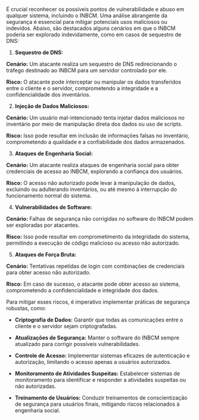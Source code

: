 É crucial reconhecer os possíveis pontos de vulnerabilidade e abuso em qualquer sistema, incluindo o INBCM. Uma análise abrangente da segurança é essencial para mitigar potenciais usos maliciosos ou indevidos. Abaixo, são destacados alguns cenários em que o INBCM poderia ser explorado indevidamente, como em casos de sequestro de DNS:

1. **Sequestro de DNS:**  
   
**Cenário:** Um atacante realiza um sequestro de DNS redirecionando o tráfego destinado ao INBCM para um servidor controlado por ele.
   
**Risco:** O atacante pode interceptar ou manipular os dados transferidos entre o cliente e o servidor, comprometendo a integridade e a confidencialidade dos inventários.

2. **Injeção de Dados Maliciosos:**
   
**Cenário:** Um usuário mal-intencionado tenta injetar dados maliciosos no inventário por meio de manipulação direta dos dados ou uso de scripts.
   
**Risco:** Isso pode resultar em inclusão de informações falsas no inventário, comprometendo a qualidade e a confiabilidade dos dados armazenados.

3. **Ataques de Engenharia Social:**
    
**Cenário:** Um atacante realiza ataques de engenharia social para obter credenciais de acesso ao INBCM, explorando a confiança dos usuários.
   
**Risco:** O acesso não autorizado pode levar à manipulação de dados, excluindo ou adulterando inventários, ou até mesmo à interrupção do funcionamento normal do sistema.

4. **Vulnerabilidades de Software:**
   
**Cenário:** Falhas de segurança não corrigidas no software do INBCM podem ser exploradas por atacantes.
   
**Risco:** Isso pode resultar em comprometimento da integridade do sistema, permitindo a execução de código malicioso ou acesso não autorizado.

5. **Ataques de Força Bruta:**
   
**Cenário:** Tentativas repetidas de login com combinações de credenciais para obter acesso não autorizado.
   
**Risco:** Em caso de sucesso, o atacante pode obter acesso ao sistema, comprometendo a confidencialidade e integridade dos dados.

Para mitigar esses riscos, é imperativo implementar práticas de segurança robustas, como:

- **Criptografia de Dados:** Garantir que todas as comunicações entre o cliente e o servidor sejam criptografadas.
  
- **Atualizações de Segurança:** Manter o software do INBCM sempre atualizado para corrigir possíveis vulnerabilidades.

- **Controle de Acesso:** Implementar sistemas eficazes de autenticação e autorização, limitando o acesso apenas a usuários autorizados.

- **Monitoramento de Atividades Suspeitas:** Estabelecer sistemas de monitoramento para identificar e responder a atividades suspeitas ou não autorizadas.

- **Treinamento de Usuários:** Conduzir treinamentos de conscientização de segurança para usuários finais, mitigando riscos relacionados à engenharia social.